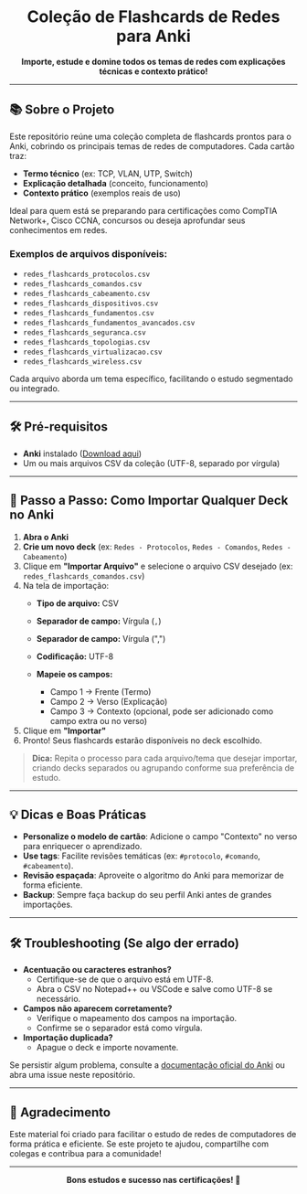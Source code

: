 <h1 align="center">Coleção de Flashcards de Redes para Anki</h1>

<p align="center">
  <b>Importe, estude e domine todos os temas de redes com explicações técnicas e contexto prático!</b>
</p>

---

## 📚 Sobre o Projeto

Este repositório reúne uma coleção completa de flashcards prontos para o Anki, cobrindo os principais temas de redes de computadores. Cada cartão traz:
- **Termo técnico** (ex: TCP, VLAN, UTP, Switch)
- **Explicação detalhada** (conceito, funcionamento)
- **Contexto prático** (exemplos reais de uso)

Ideal para quem está se preparando para certificações como CompTIA Network+, Cisco CCNA, concursos ou deseja aprofundar seus conhecimentos em redes.

### Exemplos de arquivos disponíveis:
- `redes_flashcards_protocolos.csv`
- `redes_flashcards_comandos.csv`
- `redes_flashcards_cabeamento.csv`
- `redes_flashcards_dispositivos.csv`
- `redes_flashcards_fundamentos.csv`
- `redes_flashcards_fundamentos_avancados.csv`
- `redes_flashcards_seguranca.csv`
- `redes_flashcards_topologias.csv`
- `redes_flashcards_virtualizacao.csv`
- `redes_flashcards_wireless.csv`

Cada arquivo aborda um tema específico, facilitando o estudo segmentado ou integrado.

---

## 🛠️ Pré-requisitos

- **Anki** instalado ([Download aqui](https://apps.ankiweb.net/))
- Um ou mais arquivos CSV da coleção (UTF-8, separado por vírgula)

---

## 🚀 Passo a Passo: Como Importar Qualquer Deck no Anki

1. **Abra o Anki**
2. **Crie um novo deck** (ex: `Redes - Protocolos`, `Redes - Comandos`, `Redes - Cabeamento`)
3. Clique em **"Importar Arquivo"** e selecione o arquivo CSV desejado (ex: `redes_flashcards_comandos.csv`)
4. Na tela de importação:
   - **Tipo de arquivo:** CSV

   - **Separador de campo:** Vírgula (`,`)

   - **Separador de campo:** Vírgula (",")

   - **Codificação:** UTF-8
   - **Mapeie os campos:**
     - Campo 1 → Frente (Termo)
     - Campo 2 → Verso (Explicação)
     - Campo 3 → Contexto (opcional, pode ser adicionado como campo extra ou no verso)
5. Clique em **"Importar"**
6. Pronto! Seus flashcards estarão disponíveis no deck escolhido.

> **Dica:** Repita o processo para cada arquivo/tema que desejar importar, criando decks separados ou agrupando conforme sua preferência de estudo.

---

## 💡 Dicas e Boas Práticas

- **Personalize o modelo de cartão**: Adicione o campo "Contexto" no verso para enriquecer o aprendizado.
- **Use tags**: Facilite revisões temáticas (ex: `#protocolo`, `#comando`, `#cabeamento`).
- **Revisão espaçada**: Aproveite o algoritmo do Anki para memorizar de forma eficiente.
- **Backup**: Sempre faça backup do seu perfil Anki antes de grandes importações.

---

## 🛠️ Troubleshooting (Se algo der errado)

- **Acentuação ou caracteres estranhos?**
  - Certifique-se de que o arquivo está em UTF-8.
  - Abra o CSV no Notepad++ ou VSCode e salve como UTF-8 se necessário.
- **Campos não aparecem corretamente?**
  - Verifique o mapeamento dos campos na importação.
  - Confirme se o separador está como vírgula.
- **Importação duplicada?**
  - Apague o deck e importe novamente.

Se persistir algum problema, consulte a [documentação oficial do Anki](https://docs.ankiweb.net/pt-BR/importing.html) ou abra uma issue neste repositório.

---

## 🙏 Agradecimento

Este material foi criado para facilitar o estudo de redes de computadores de forma prática e eficiente. Se este projeto te ajudou, compartilhe com colegas e contribua para a comunidade!

---

<p align="center">
  <b>Bons estudos e sucesso nas certificações! 🚀</b>
</p> 
